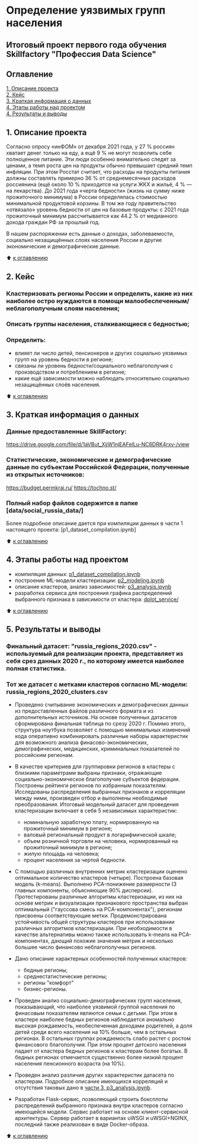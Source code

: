 # Определение уязвимых групп населения
## Итоговый проект первого года обучения Skillfactory "Профессия Data Science"


## Оглавление
[1. Описание проекта](./README.md#1-Описание-проекта)  
[2. Кейс](./README.md#2-Кейс)  
[3. Краткая информация о данных](./README.md#3-Краткая-информация-о-данных)  
[4. Этапы работы над проектом](./README.md#4-Этапы-работы-над-проектом)  
[4. Результаты и выводы](./README.md#5-Результаты-и-выводы)    

## 1. Описание проекта

Согласно опросу «инФОМ» от декабря 2021 года, у 27 % россиян хватает денег только на еду, а ещё 9 % не могут позволить себе полноценное питание. Эти люди особенно внимательно следят за ценами, а темп роста цен на продукты обычно превышает средний темп инфляции. При этом Росстат считает, что расходы на продукты питания должны составлять примерно 36 % от среднемесячных расходов россиянина (ещё около 10 % приходится на услуги ЖКХ и жильё, 4 % — на лекарства). До 2021 года «черта бедности» (жизнь на сумму ниже прожиточного
минимума) в России определялась стоимостью минимальной продуктовой корзины. В том же году правительство «отвязало» уровень бедности от цен на базовые продукты: с 2021 года прожиточный минимум рассчитывается как 44.2 % от медианного дохода граждан РФ за прошлый год. 

В нашем распоряжении есть данные о доходах, заболеваемости, социально незащищённых слоях населения России и другие экономические и демографические данные.

:arrow_up: [к оглавлению](./README.md#Оглавление)


## 2. Кейс

### Кластеризовать регионы России и определить, какие из них наиболее остро нуждаются в помощи малообеспеченным/неблагополучным слоям населения;
### Описать группы населения, сталкивающиеся с бедностью;
### Определить:
* влияет ли число детей, пенсионеров и других социально уязвимых
групп на уровень бедности в регионе;
* связаны ли уровень бедности/социального неблагополучия с производством и потреблением в регионе;
* какие ещё зависимости можно наблюдать относительно социально незащищённых слоёв населения.


:arrow_up: [к оглавлению](./README.md#Оглавление)

## 3. Краткая информация о данных

### Данные предоставленные SkillFactory: 
https://drive.google.com/file/d/1aVBut_XjjW1njEAFeILu-NC6DRK4rxv-/view

### Статистические, экономические и демографические данные по субъектам Российской Федерации, полученные из открытых источников:
https://budget.permkrai.ru/
https://tochno.st/

### Полный набор файлов содержится в папке [data/social_russia_data/] 

Более подробное описание дается при компиляции данных в части 1 настоящего проекта: [p1_dataset_compilation.ipynb]
 
:arrow_up: [к оглавлению](./README.md#Оглавление)


## 4. Этапы работы над проектом

- компиляция данных: [p1_dataset_compilation.ipynb](./p1_dataset_compilation.ipynb)
- построение ML-модели кластеризации: [p2_modeling.ipynb](./p2_modeling.ipynb)
- описание кластеров, анализ зависимостей: [p3_analysis.ipynb](./p3_analysis.ipynb)
- разработка сервиса для построения графика распределений выбранного признака в зависимости от кластера: [dplot_service/](./)


:arrow_up: [к оглавлению](./README.md#Оглавление)


## 5. Результаты и выводы

### Финальный датасет: "russia_regions_2020.csv" - используемый для реализации проекта, представляет из себя срез данных 2020 г., по которому имеется наиболее полная статистика.
### Тот же датасет с метками кластеров согласно ML-модели: russia_regions_2020_clusters.csv

* Проведено считывание экономических и демографических данных из предоставленных файлов различного формата и из дополнительных источников. На основе полученных датасетов сформирована финальная таблица по срезу 2020 г. Помимо этого, структура ноутбука позволяет с помощью минимальных изменений кода оперативно комбинировать различные наборы характеристик  для возможного анализа финасово-экономических, демографических, медицинских, криминальных показателей по российским регионам.

* В качестве критериев для группировки регионов в кластеры с близкими параметрами выбраны признаки, отражающие социально-экономическое благополучие субъектов федерации. Построены рейтинги регионов по избранным показателям. Исследованы распределения выбранных признаков и корреляции между ними, произведен отбор и выполнены необходимые преобразования. Итоговый модельный датасет для проведения кластеризации включает в себя 5 независимых характеристик: 
  - номинальную заработную плату, нормированную на прожиточный минимум в регионе;
  - валовый региональный продукт в логарифмической шкале;
  - объем розничной торговли на человека, нормированный  на прожиточный минимум в регионе;
  - жилую площадь на человека;
  - процент населения за чертой бедности.

* С помощью различных внутренних метрик кластеризации оценено оптимальное количество кластеров (четыре). Построена базовая модель (k-means). Выполнено PCA-понижение размерности (3 главных компоненты, объясняющие 90% дисперсии). Протестированы различные алгоритмы кластеризации, из них на основе метрик и визуализации признакового пространства выбран оптимальный ("гауссова смесь на PCA-компонентах"), регионам присвоены соответствующие метки. Продемонстрирована устойчивость общей структуры кластеров при использовании различных алгоритмов кластеризации. При необходимости в качестве альтернативы можно также использовать k-means на PCA-компонентах, дающий похожие значения метрик и несколько большее число финансово неблагополучных регионов.

* Дано описание характерных особенностей полученных кластеров:
  - бедные регионы;
  - среднестатистические регионы;
  - регионы "комфорт"
  - бизнес-регионы.

* Проведен анализ социально-демографических групп населения, показывающий, что наиболее уязвимой группой населения по финасовым показателям являются семьи с детьми. При этом в кластере наиболее бедных регионов наблюдается аномально высокая рождаемость, необеспеченная доходами родителей, а доля детей среди всего населения на 10% больше, чем в остальных регионах. В остальных группах рождаемость слабо растет с ростом финансового благополучия. При этом процент детского населения падает от кластера бедных регионов к кластерам более богатых. В бедных регионах отмечается существенно более низкий процент населения пенсионного возраста (на 10%).
 
* Проведен анализ различия других характеристик датасета по кластерам. Подробное описание имеющихся корреляций и отсутствия таковых дано в [части 3, p3_analysis.ipynb](./p3_analysis.ipynb).

* Разработан Flask-сервис, позволяющий строить боксплоты распределений выбранного признака внутри кластеров согласно имеющейся модели. Сервис работает на основе клиент-сервисной архитектуры. Сервер работает в вариантах uWSGI и uWSGI+NGINX, последний также реализован в виде Docker-образа.

:arrow_up: [к оглавлению](./README.md#Оглавление)

